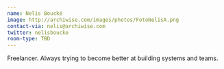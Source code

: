 ```yaml
---
name: Nelis Boucké
image: http://archiwise.com/images/photos/FotoNelisA.png
contact-via: nelis@archiwise.com
twitter: nelisboucke
room-type: TBD
---
```

Freelancer. Always trying to become better at building systems and teams. 